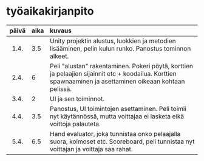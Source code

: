 # työaikakirjanpito

| päivä | aika | kuvaus  |
| :----:|:-----| :-----|
| 1.4. | 3.5   | Unity projektin alustus, luokkien ja metodien lisääminen, pelin kulun runko. Panostus tominnon alkeet.|
| 2.4. | 6   | Peli "alustan" rakentaminen. Pokeri pöytä, korttien ja pelaajien sijainnit etc + koodailua. Korttien spawnaaminen ja asettaminen oikeaan kohtaan pelissä.|
| 3.4. | 2   | UI ja sen toiminnot. |
| 4.4. | 3.5   | Panostus, UI toimintojen asettaminen. Peli toimii nyt käytännössä, mutta voittajaa ei lasketa eikä voittoja palauteta. |0
| 5.4. | 6.5   | Hand evaluator, joka tunnistaa onko pelaajalla suora, kolmoset etc. Scoreboard, peli tunnistaa nyt voittajan ja voittaja saa rahat.|